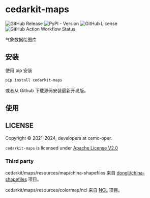 # cedarkit-maps

![GitHub Release](https://img.shields.io/github/v/release/cemc-oper/cedarkit-maps)
![PyPI - Version](https://img.shields.io/pypi/v/cedarkit-maps)
![GitHub License](https://img.shields.io/github/license/cemc-oper/cedarkit-maps)
![GitHub Action Workflow Status](https://github.com/cemc-oper/cedarkit-maps/actions/workflows/ci.yaml/badge.svg)

气象数据绘图库

## 安装

使用 pip 安装

```bash
pip install cedarkit-maps
```

或者从 Github 下载源码安装最新开发版。

## 使用

## LICENSE

Copyright &copy; 2021-2024, developers at cemc-oper.

`cedarkit-maps` is licensed under [Apache License V2.0](./LICENSE)

### Third party

cedarkit/maps/resources/map/china-shapefiles 来自 [dongli/china-shapefiles](https://github.com/dongli/china-shapefiles) 项目。

cedarkit/maps/resources/colormap/ncl 来自 [NCL](https://github.com/NCAR/ncl) 项目。
